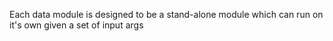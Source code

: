 Each data module is designed to be a stand-alone module which can run on it's own given a set of input args
